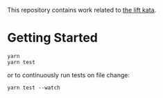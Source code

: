 This repository contains work related to [the lift kata](https://kata-log.rocks/lift-kata).

# Getting Started

```
yarn
yarn test
```

or to continuously run tests on file change:
```
yarn test --watch
```
